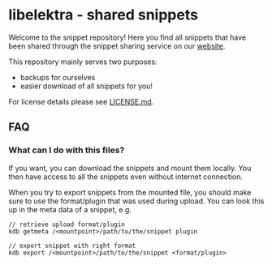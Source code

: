 # libelektra - shared snippets #

Welcome to the snippet repository! Here you find all snippets that have
been shared through the snippet sharing service on our
[website](https://www.libelektra.org).

This repository mainly serves two purposes:

- backups for ourselves
- easier download of all snippets for you!

For license details please see [LICENSE.md](LICENSE.md).

## FAQ ##

### What can I do with this files? ###

If you want, you can download the snippets and mount them locally. You
then have access to all the snippets even without internet connection.

When you try to export snippets from the mounted file, you should make
sure to use the format/plugin that was used during upload. You can look
this up in the meta data of a snippet, e.g.
```
// retrieve upload format/plugin
kdb getmeta /<mountpoint>/path/to/the/snippet plugin

// export snippet with right format
kdb export /<mountpoint>/path/to/the/snippet <format/plugin>
```
